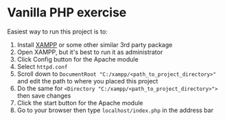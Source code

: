# Vanilla PHP exercise
Easiest way to run this project is to:
1. Install [XAMPP](https://www.apachefriends.org/download.html) or some other similar 3rd party package
2. Open XAMPP, but it's best to run it as administrator
3. Click Config button for the Apache module
4. Select `httpd.conf`
5. Scroll down to `DocumentRoot "C:/xampp/<path_to_project_directory>"` and edit the path to where you placed this project
6. Do the same for `<Directory "C:/xampp/<path_to_project_directory>">` then save changes
7. Click the start button for the Apache module
8. Go to your browser then type `localhost/index.php` in the address bar
